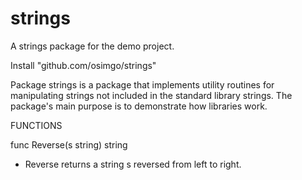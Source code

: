 # strings
A strings package for the demo project.

Install
 "github.com/osimgo/strings"

Package strings is a package that implements utility routines for manipulating
strings not included in the standard library strings. The package's main purpose
is to demonstrate how libraries work.

FUNCTIONS

func Reverse(s string) string
- Reverse returns a string s reversed from left to right.

